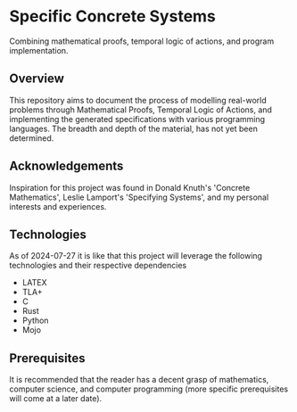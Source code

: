 # Specific Concrete Systems
Combining mathematical proofs, temporal logic of actions, and program implementation.

## Overview
This repository aims to document the process of modelling real-world problems through Mathematical Proofs, Temporal Logic of Actions, and implementing the generated specifications with various programming languages. The breadth and depth of the material, has not yet been determined.

## Acknowledgements
Inspiration for this project was found in Donald Knuth's 'Concrete Mathematics', Leslie Lamport's 'Specifying Systems', and my personal interests and experiences.

## Technologies
As of 2024-07-27 it is like that this project will leverage the following technologies and their respective dependencies

- LATEX
- TLA+
- C
- Rust
- Python
- Mojo

## Prerequisites
It is recommended that the reader has a decent grasp of mathematics, computer science, and computer programming (more specific prerequisites will come at a later date).
